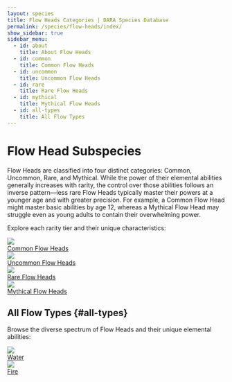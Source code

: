 ```yaml
---
layout: species
title: Flow Heads Categories | DARA Species Database
permalink: /species/flow-heads/index/
show_sidebar: true
sidebar_menu:
  - id: about
    title: About Flow Heads
  - id: common
    title: Common Flow Heads
  - id: uncommon
    title: Uncommon Flow Heads
  - id: rare
    title: Rare Flow Heads
  - id: mythical
    title: Mythical Flow Heads
  - id: all-types
    title: All Flow Types
---
```


# Flow Head Subspecies

Flow Heads are classified into four distinct categories: Common, Uncommon, Rare, and Mythical. While the power of their elemental abilities generally increases with rarity, the control over those abilities follows an inverse pattern—less rare Flow Heads typically master their powers at a younger age and with greater precision. For example, a Common Flow Head might master basic abilities by age 12, whereas a Mythical Flow Head may struggle even as young adults to contain their overwhelming power.

Explore each rarity tier and their unique characteristics:

<div class="category-grid">
  <!-- Common Flow Heads -->
  <a href="{{ '/species/flow-heads/common/' | relative_url }}" class="category-item">
    <img src="{{ '/assets/images/common-flow-heads.png' | relative_url }}" class="category-image">
    <div class="category-title">Common Flow Heads</div>
  </a>
  
  <!-- Uncommon Flow Heads -->
  <a href="{{ '/species/flow-heads/uncommon/' | relative_url }}" class="category-item">
    <img src="{{ '/assets/images/uncommon-flow-heads.png' | relative_url }}" class="category-image">
    <div class="category-title">Uncommon Flow Heads</div>
  </a>
  
  <!-- Rare Flow Heads -->
  <a href="{{ '/species/flow-heads/rare/' | relative_url }}" class="category-item">
    <img src="{{ '/assets/images/rare-flow-heads.png' | relative_url }}" class="category-image">
    <div class="category-title">Rare Flow Heads</div>
  </a>
  
  <!-- Mythical Flow Heads -->
  <a href="{{ '/species/flow-heads/mythical/' | relative_url }}" class="category-item">
    <img src="{{ '/assets/images/mythical-flow-heads.png' | relative_url }}" class="category-image">
    <div class="category-title">Mythical Flow Heads</div>
  </a>
</div>

## All Flow Types {#all-types}

Browse the diverse spectrum of Flow Heads and their unique elemental abilities:

<div class="category-grid">
  <!-- Water Flow Heads -->
  <a href="{{ '/species/flow-heads/water/' | relative_url }}" class="category-item">
    <img src="{{ '/assets/images/water-flow-heads.png' | relative_url }}" class="category-image">
    <div class="category-title">Water</div>
  </a>
  
  <!-- Fire Flow Heads -->
  <a href="{{ '/species/flow-heads/fire/' | relative_url }}" class="category-item">
    <img src="{{ '/assets/images/fire-flow-heads.png' | relative_url }}" class="category-image">
    <div class="category-title">Fire</div>
  </a>
  
  <!-- Additional types similar to above -->
</div>